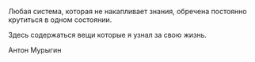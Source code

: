 Любая система, которая не накапливает знания, обречена постоянно крутиться в одном состоянии. 

Здесь содержаться вещи которые я узнал за свою жизнь.


Антон Мурыгин
